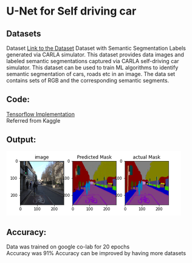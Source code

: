 # U-Net for Self driving car

## Datasets

Dataset
[Link to the Dataset](https://www.kaggle.com/datasets/kumaresanmanickavelu/lyft-udacity-challenge)
Dataset with Semantic Segmentation Labels generated via CARLA simulator.
This dataset provides data images and labeled semantic segmentations captured via CARLA self-driving car simulator.  This dataset can be used to train ML algorithms to identify semantic segmentation of cars, roads etc in an image. The data set contains sets of RGB and the corresponding semantic segments.


## Code:


[Tensorflow Implementation](/u_net_for_self_driving_cars.ipynbu_net)  <br>
Referred from Kaggle

## Output:

![Output](/media/unet_out.png)

## Accuracy: </br>
Data was trained on google co-lab for 20 epochs</br>
Accuracy was  91%
Accuracy can be improved by having more datasets



